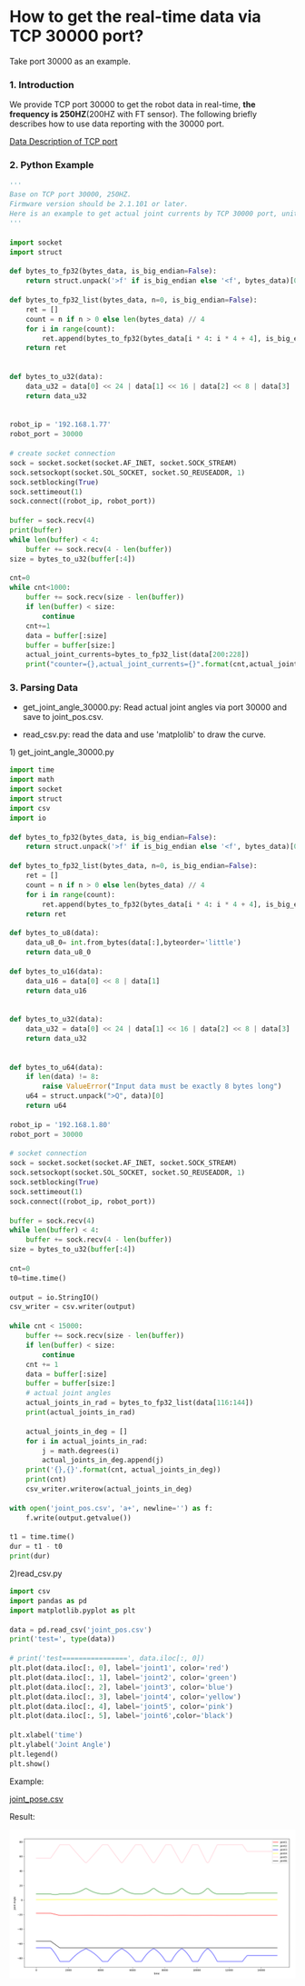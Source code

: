 # How to get the real-time data via TCP 30000 port?
Take port 30000 as an example.

### 1. Introduction <a href="#id-1.-introduction" id="id-1.-introduction"></a>

We provide TCP port 30000 to get the robot data in real-time, **the frequency is 250HZ**(200HZ with FT sensor). The following briefly describes how to use data reporting with the 30000 port.

[Data Description of TCP port](data-description-of-tcp-port.md)

### 2. Python Example


```python
'''
Base on TCP port 30000, 250HZ.
Firmware version should be 2.1.101 or later.
Here is an example to get actual joint currents by TCP 30000 port, unit: Ampere.
'''

import socket
import struct

def bytes_to_fp32(bytes_data, is_big_endian=False):
    return struct.unpack('>f' if is_big_endian else '<f', bytes_data)[0]

def bytes_to_fp32_list(bytes_data, n=0, is_big_endian=False):
    ret = []
    count = n if n > 0 else len(bytes_data) // 4
    for i in range(count):
        ret.append(bytes_to_fp32(bytes_data[i * 4: i * 4 + 4], is_big_endian))
    return ret


def bytes_to_u32(data):
    data_u32 = data[0] << 24 | data[1] << 16 | data[2] << 8 | data[3]
    return data_u32


robot_ip = '192.168.1.77'
robot_port = 30000

# create socket connection
sock = socket.socket(socket.AF_INET, socket.SOCK_STREAM)
sock.setsockopt(socket.SOL_SOCKET, socket.SO_REUSEADDR, 1)
sock.setblocking(True)
sock.settimeout(1)
sock.connect((robot_ip, robot_port))

buffer = sock.recv(4)
print(buffer)
while len(buffer) < 4:
    buffer += sock.recv(4 - len(buffer))
size = bytes_to_u32(buffer[:4])

cnt=0
while cnt<1000:
    buffer += sock.recv(size - len(buffer))
    if len(buffer) < size:
        continue
    cnt+=1
    data = buffer[:size]
    buffer = buffer[size:]
    actual_joint_currents=bytes_to_fp32_list(data[200:228])
    print("counter={},actual_joint_currents={}".format(cnt,actual_joint_currents))
```


### 3. Parsing Data

* get_joint_angle\_30000.py:  Read actual joint angles via port 30000 and save to joint_pos.csv.

* read\_csv.py:  read the data and use 'matplolib' to draw the curve.

1\) get_joint_angle\_30000.py
```python
import time
import math
import socket
import struct
import csv
import io

def bytes_to_fp32(bytes_data, is_big_endian=False):
    return struct.unpack('>f' if is_big_endian else '<f', bytes_data)[0]

def bytes_to_fp32_list(bytes_data, n=0, is_big_endian=False):
    ret = []
    count = n if n > 0 else len(bytes_data) // 4
    for i in range(count):
        ret.append(bytes_to_fp32(bytes_data[i * 4: i * 4 + 4], is_big_endian))
    return ret

def bytes_to_u8(data):
    data_u8_0= int.from_bytes(data[:],byteorder='little')
    return data_u8_0

def bytes_to_u16(data):
    data_u16 = data[0] << 8 | data[1]
    return data_u16


def bytes_to_u32(data):
    data_u32 = data[0] << 24 | data[1] << 16 | data[2] << 8 | data[3]
    return data_u32


def bytes_to_u64(data):
    if len(data) != 8:
        raise ValueError("Input data must be exactly 8 bytes long")
    u64 = struct.unpack(">Q", data)[0]
    return u64

robot_ip = '192.168.1.80'
robot_port = 30000

# socket connection
sock = socket.socket(socket.AF_INET, socket.SOCK_STREAM)
sock.setsockopt(socket.SOL_SOCKET, socket.SO_REUSEADDR, 1)
sock.setblocking(True)
sock.settimeout(1)
sock.connect((robot_ip, robot_port))

buffer = sock.recv(4)
while len(buffer) < 4:
    buffer += sock.recv(4 - len(buffer))
size = bytes_to_u32(buffer[:4])

cnt=0
t0=time.time()

output = io.StringIO()
csv_writer = csv.writer(output)

while cnt < 15000:
    buffer += sock.recv(size - len(buffer))
    if len(buffer) < size:
        continue
    cnt += 1
    data = buffer[:size]
    buffer = buffer[size:]
    # actual joint angles
    actual_joints_in_rad = bytes_to_fp32_list(data[116:144])
    print(actual_joints_in_rad)

    actual_joints_in_deg = []
    for i in actual_joints_in_rad:
        j = math.degrees(i)
        actual_joints_in_deg.append(j)
    print('{},{}'.format(cnt, actual_joints_in_deg))
    print(cnt)
    csv_writer.writerow(actual_joints_in_deg)

with open('joint_pos.csv', 'a+', newline='') as f:
    f.write(output.getvalue())

t1 = time.time()
dur = t1 - t0
print(dur)

```


2\)read_csv.py
```python
import csv
import pandas as pd
import matplotlib.pyplot as plt

data = pd.read_csv('joint_pos.csv')
print('test=', type(data))

# print('test================', data.iloc[:, 0])
plt.plot(data.iloc[:, 0], label='joint1', color='red')
plt.plot(data.iloc[:, 1], label='joint2', color='green')
plt.plot(data.iloc[:, 2], label='joint3', color='blue')
plt.plot(data.iloc[:, 3], label='joint4', color='yellow')
plt.plot(data.iloc[:, 4], label='joint5', color='pink')
plt.plot(data.iloc[:, 5], label='joint6',color='black')

plt.xlabel('time')
plt.ylabel('Joint Angle')
plt.legend()
plt.show()

```




Example:

[joint_pose.csv](https://github.com/xArm-Developer/ufactory_doc_support_article/blob/main/en/support_articles/assets/joint_pos.csv?raw=true)


Result:

![](../../assets/image(59).png)




